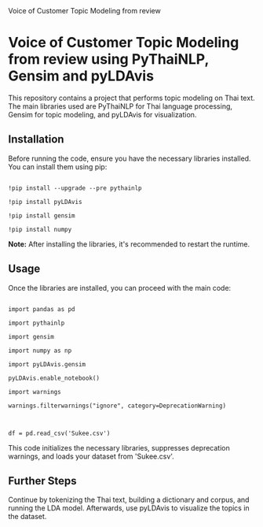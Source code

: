 <!DOCTYPE html>
<html>
<head>Voice of Customer Topic Modeling from review </head>
<body>

<h1>Voice of Customer Topic Modeling from review using PyThaiNLP, Gensim and pyLDAvis</h1>

<p>This repository contains a project that performs topic modeling on Thai text. The main libraries used are PyThaiNLP for Thai language processing, Gensim for topic modeling, and pyLDAvis for visualization.</p>

<h2>Installation</h2>

<p>Before running the code, ensure you have the necessary libraries installed. You can install them using pip:</p>

<code>
!pip install --upgrade --pre pythainlp<br>
!pip install pyLDAvis<br>
!pip install gensim<br>
!pip install numpy
</code>

<p><strong>Note:</strong> After installing the libraries, it's recommended to restart the runtime.</p>

<h2>Usage</h2>

<p>Once the libraries are installed, you can proceed with the main code:</p>

<code>
import pandas as pd<br>
import pythainlp<br>
import gensim<br>
import numpy as np<br>
import pyLDAvis.gensim<br>
pyLDAvis.enable_notebook()<br>
import warnings<br>
warnings.filterwarnings("ignore", category=DeprecationWarning)<br>

df = pd.read_csv('Sukee.csv')
</code>

<p>This code initializes the necessary libraries, suppresses deprecation warnings, and loads your dataset from 'Sukee.csv'.</p>

<h2>Further Steps</h2>
<p>Continue by tokenizing the Thai text, building a dictionary and corpus, and running the LDA model. Afterwards, use pyLDAvis to visualize the topics in the dataset.</p>

</body>
</html>

